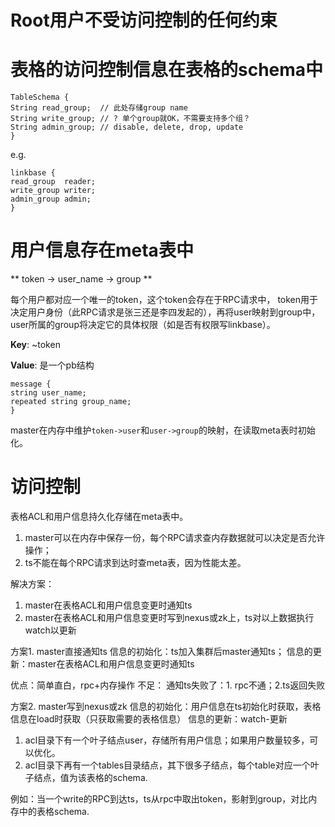 # Root用户不受访问控制的任何约束

# 表格的访问控制信息在表格的schema中
```
TableSchema {
String read_group;  // 此处存储group name
String write_group; // ? 单个group就OK，不需要支持多个组？
String admin_group; // disable, delete, drop, update
}
```

e.g.

```
linkbase {
read_group  reader;
write_group writer;
admin_group admin;
}
```

# 用户信息存在meta表中

** token -> user_name -> group **

每个用户都对应一个唯一的token，这个token会存在于RPC请求中，
token用于决定用户身份（此RPC请求是张三还是李四发起的），再将user映射到group中，
user所属的group将决定它的具体权限（如是否有权限写linkbase）。

**Key**: ~token

**Value**: 是一个pb结构

```
message {
string user_name;
repeated string group_name;
}
```

master在内存中维护`token->user`和`user->group`的映射，在读取meta表时初始化。

# 访问控制
表格ACL和用户信息持久化存储在meta表中。

1. master可以在内存中保存一份，每个RPC请求查内存数据就可以决定是否允许操作；
1. ts不能在每个RPC请求到达时查meta表，因为性能太差。

解决方案：
1. master在表格ACL和用户信息变更时通知ts
2. master在表格ACL和用户信息变更时写到nexus或zk上，ts对以上数据执行watch以更新

方案1. master直接通知ts
信息的初始化：ts加入集群后master通知ts；
信息的更新：master在表格ACL和用户信息变更时通知ts

优点：简单直白，rpc+内存操作
不足：
通知ts失败了：1. rpc不通；2.ts返回失败

方案2. master写到nexus或zk
信息的初始化：用户信息在ts初始化时获取，表格信息在load时获取（只获取需要的表格信息）
信息的更新：watch-更新

1. acl目录下有一个叶子结点user，存储所有用户信息；如果用户数量较多，可以优化。
1. acl目录下再有一个tables目录结点，其下很多子结点，每个table对应一个叶子结点，值为该表格的schema.

例如：当一个write的RPC到达ts，ts从rpc中取出token，影射到group，对比内存中的表格schema.
